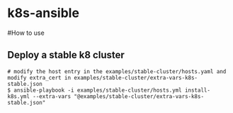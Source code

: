 # k8s-ansible

#How to use

## Deploy a stable k8 cluster

```shell script
# modify the host entry in the examples/stable-cluster/hosts.yaml and modify extra_cert in examples/stable-cluster/extra-vars-k8s-stable.json 
$ ansible-playbook -i examples/stable-cluster/hosts.yml install-k8s.yml --extra-vars "@examples/stable-cluster/extra-vars-k8s-stable.json"
```